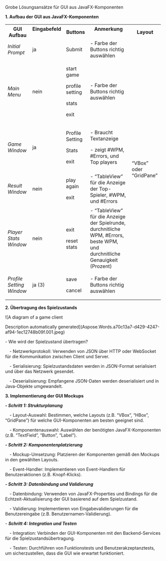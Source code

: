 ﻿Grobe Lösungsansätze für GUI aus JavaFX-Komponenten

**1. Aufbau der GUI aus JavaFX-Komponenten**

<table><tr><th><b>GUI</b> <b>Aufbau</b></th><th valign="top"><b>Eingabefeld</b></th><th><b>Buttons</b></th><th valign="top"><b>Anmerkung</b></th><th><b>Layout</b></th></tr>
<tr><td><i>Initial Prompt</i></td><td>ja</td><td>Submit</td><td>- Farbe der Buttons richtig auswählen</td><td rowspan="6">“VBox” oder “GridPane”</td></tr>
<tr><td><i>Main Menu</i></td><td>nein</td><td><p>start game</p><p>profile setting</p><p>stats</p><p>exit</p></td><td>- Farbe der Buttons richtig auswählen</td></tr>
<tr><td><i>Game Window</i></td><td>ja</td><td><p>Profile Setting</p><p>Stats</p><p>exit</p></td><td><p>- Braucht Textanzeige</p><p>- zeigt #WPM, #Errors, und Top players</p></td></tr>
<tr><td><i>Result Window</i></td><td>nein</td><td><p>play again</p><p>exit</p></td><td>- “TableView” für die Anzeige der Top-Spieler, #WPM, und #Errors</td></tr>
<tr><td><i>Player Stats Window</i></td><td>nein</td><td><p>exit</p><p>reset stats</p></td><td>- “TableView” für die Anzeige der Spielrunde, durchnitliche WPM, #Errors, beste WPM, und durchnitliche Genauigkeit (Prozent)</td></tr>
<tr><td><i>Profile Setting Window</i> </td><td>ja (3)</td><td><p>save</p><p>cancel</p></td><td>- Farbe der Buttons richtig auswählen</td></tr>
</table>


**2. Übertragung des Spielzustands**

![A diagram of a game client

Description automatically generated](Aspose.Words.a70c13a7-d429-4247-af94-1ec12748b09f.001.jpeg)


\- Wie wird der Spielzustand übertragen?

`  `- Netzwerkprotokoll: Verwenden von JSON über HTTP oder WebSocket für die Kommunikation zwischen Client und Server.

`  `- Serialisierung: Spielzustandsdaten werden in JSON-Format serialisiert und über das Netzwerk gesendet.

`  `- Deserialisierung: Empfangene JSON-Daten werden deserialisiert und in Java-Objekte umgewandelt.

**3. Implementierung der GUI Mockups**

***- Schritt 1: Strukturplanung***

`  `- Layout-Auswahl: Bestimmen, welche Layouts (z.B. “VBox”, “HBox”, “GridPane”) für welche GUI-Komponenten am besten geeignet sind.

`  `- Komponentenauswahl: Auswählen der benötigten JavaFX-Komponenten (z.B. “TextField”, “Button”, “Label”).

***- Schritt 2: Komponentenplatzierung***

`  `- Mockup-Umsetzung: Platzieren der Komponenten gemäß den Mockups in den gewählten Layouts.

`  `- Event-Handler: Implementieren von Event-Handlern für Benutzeraktionen (z.B. Knopf-Klicks).

***- Schritt 3: Datenbindung und Validierung***

`  `- Datenbindung: Verwenden von JavaFX-Properties und Bindings für die Echtzeit-Aktualisierung der GUI basierend auf dem Spielzustand.

`  `- Validierung: Implementieren von Eingabevalidierungen für die Benutzereingabe (z.B. Benutzernamen-Validierung).

\- ***Schritt 4: Integration und Testen***

`  `- Integration: Verbinden der GUI-Komponenten mit den Backend-Services für die Spielzustandsübertragung.

`  `- Testen: Durchführen von Funktionstests und Benutzerakzeptanztests, um sicherzustellen, dass die GUI wie erwartet funktioniert.


